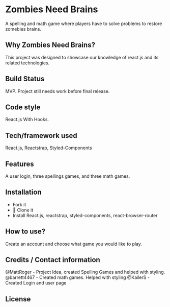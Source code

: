 # Zombies Need Brains
A spelling and math game where players have to solve problems to restore zomebies brains.

## Why Zombies Need Brains?
This project was designed to showcase our knowledge of react.js and its related technologies. 

## Build Status
MVP. Project still needs work before final release.

## Code style
React.js With Hooks.

## Tech/framework used
React.js, Reactstrap, Styled-Components

## Features
A user login, three spellings games, and three math games.

## Installation
* Fork it
* :sheep: Clone it
* Install React.js, reactstrap, styled-components, react-browser-router

## How to use?
Create an account and choose what game you would like to play.

## Credits / Contact information
@MattRoger - Project Idea, created Spelling Games and helped with styling.
@barrett4467 - Created math games. Helped with styling
@KailerS - Created Login and user page

## License
